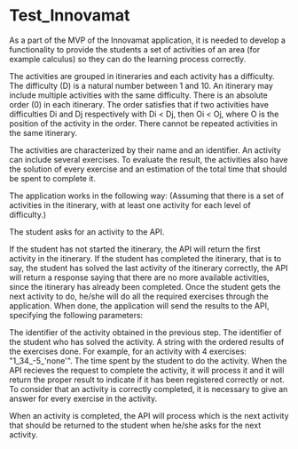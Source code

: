 # Test_Innovamat

As a part of the MVP of the Innovamat application, it is needed to develop a functionality to provide the students a set of activities of an area (for example calculus) so they can do the learning process correctly.

The activities are grouped in itineraries and each activity has a difficulty. The difficulty (D) is a natural number between 1 and 10. An itinerary may include multiple activities with the same difficulty. There is an absolute order (0) in each itinerary. The order satisfies that if two activities have difficulties Di and Dj respectively with Di < Dj, then Oi < Oj, where O is the position of the activity in the order. There cannot be repeated activities in the same itinerary.

The activities are characterized by their name and an identifier. An activity can include several exercises. To evaluate the result, the activities also have the solution of every exercise and an estimation of the total time that should be spent to complete it.

The application works in the following way: (Assuming that there is a set of activities in the itinerary, with at least one activity for each level of difficulty.)

The student asks for an activity to the API.

If the student has not started the itinerary, the API will return the first activity in the itinerary.
If the student has completed the itinerary, that is to say, the student has solved the last activity of the itinerary correctly, the API will return a response saying that there are no more available activities, since the itinerary has already been completed.
Once the student gets the next activity to do, he/she will do all the required exercises through the application. When done, the application will send the results to the API, specifying the following parameters:

The identifier of the activity obtained in the previous step.
The identifier of the student who has solved the activity.
A string with the ordered results of the exercises done. For example, for an activity with 4 exercises: "1_34_-5_'none'".
The time spent by the student to do the activity.
When the API recieves the request to complete the activity, it will process it and it will return the proper result to indicate if it has been registered correctly or not. To consider that an activity is correctly completed, it is necessary to give an answer for every exercise in the activity.

When an activity is completed, the API will process which is the next activity that should be returned to the student when he/she asks for the next activity. 
